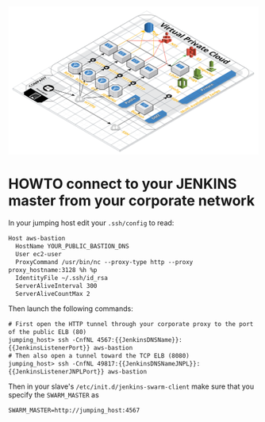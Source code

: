 ![Build infrastructure](build.png)

# HOWTO connect to your JENKINS master from your corporate network

In your jumping host edit your `.ssh/config` to read:

```
Host aws-bastion
  HostName YOUR_PUBLIC_BASTION_DNS
  User ec2-user
  ProxyCommand /usr/bin/nc --proxy-type http --proxy proxy_hostname:3128 %h %p
  IdentityFile ~/.ssh/id_rsa
  ServerAliveInterval 300
  ServerAliveCountMax 2
```

Then launch the following commands: 

```
# First open the HTTP tunnel through your corporate proxy to the port of the public ELB (80)
jumping_host> ssh -CnfNL 4567:{{JenkinsDNSName}}:{{JenkinsListenerPort}} aws-bastion
# Then also open a tunnel toward the TCP ELB (8080)
jumping_host> ssh -CnfNL 49817:{{JenkinsDNSNameJNPL}}:{{JenkinsListenerJNPLPort}} aws-bastion
```

Then in your slave's `/etc/init.d/jenkins-swarm-client` make sure that you specify the `SWARM_MASTER` as  

```
SWARM_MASTER=http://jumping_host:4567
```

